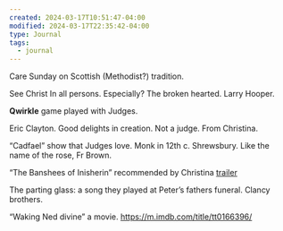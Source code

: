 ```yaml
---
created: 2024-03-17T10:51:47-04:00
modified: 2024-03-17T22:35:42-04:00
type: Journal
tags:
  - journal
---
```


Care Sunday on Scottish (Methodist?) tradition. 

See Christ In all persons. Especially? The broken hearted. Larry Hooper.

**Qwirkle** game played with Judges.

Eric Clayton. Good delights in creation. Not a judge. From Christina.

“Cadfael” show that Judges love. Monk in 12th c. Shrewsbury. Like the name of the rose, Fr Brown.

“The Banshees of Inisherin”
recommended by Christina
[trailer](https://www.google.com/search?q=banshees+of&rlz=1CDGOYI_enUS806US806&oq=banshees+of+&gs_lcrp=EgZjaHJvbWUyBggAEEUYOdIBCDkxMDdqMGo0qAIAsAIA4gMEGAEgXw&hl=en-US&sourceid=chrome-mobile&ie=UTF-8#fpstate=vclbx)

The parting glass: a song they played at Peter’s fathers funeral. Clancy brothers. 

“Waking Ned divine” a movie.
https://m.imdb.com/title/tt0166396/
